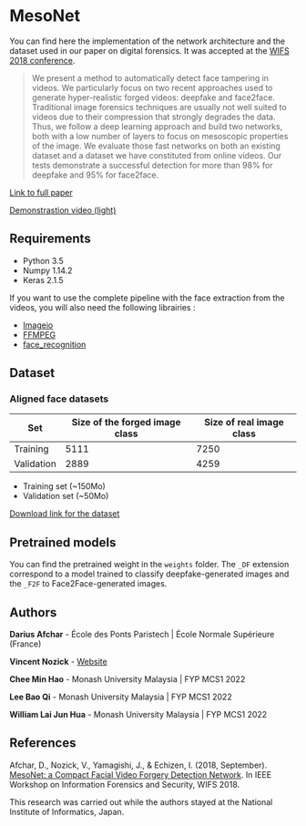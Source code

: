 # MesoNet

You can find here the implementation of the network architecture and the dataset used in our paper on digital forensics. It was accepted at the [WIFS 2018 conference](http://wifs2018.comp.polyu.edu.hk).

> We present a method to automatically detect face tampering in videos. We particularly focus on two recent approaches used to generate hyper-realistic forged videos: deepfake and face2face. Traditional image forensics techniques are usually not well suited to videos due to their compression that strongly degrades the data. Thus, we follow a deep learning approach and build two networks, both with a low number of layers to focus on mesoscopic properties of the image. We evaluate those fast networks on both an existing dataset and a dataset we have constituted from online videos. Our tests demonstrate a successful detection for more than 98\% for deepfake and 95\% for face2face.

[Link to full paper](https://arxiv.org/abs/1809.00888)

[Demonstrastion video (light)](https://www.youtube.com/watch?v=vch1CmgX0LA)

## Requirements

- Python 3.5
- Numpy 1.14.2
- Keras 2.1.5

If you want to use the complete pipeline with the face extraction from the videos, you will also need the following librairies :

- [Imageio](https://pypi.org/project/imageio/)
- [FFMPEG](https://www.ffmpeg.org/download.html)
- [face_recognition](https://github.com/ageitgey/face_recognition)

## Dataset

### Aligned face datasets

|Set|Size of the forged image class|Size of real image class|
|---|---|---|
|Training|5111|7250|
|Validation|2889|4259|

- Training set (~150Mo)
- Validation set (~50Mo)

[Download link for the dataset](https://my.pcloud.com/publink/show?code=XZLGvd7ZI9LjgIy7iOLzXBG5RNJzGFQzhTRy)

## Pretrained models

You can find the pretrained weight in the `weights` folder. The `_DF` extension correspond to a model trained to classify deepfake-generated images and the `_F2F` to Face2Face-generated images.

## Authors

**Darius Afchar** - École des Ponts Paristech | École Normale Supérieure (France)

**Vincent Nozick** - [Website](http://www-igm.univ-mlv.fr/~vnozick/?lang=fr)

**Chee Min Hao** - Monash University Malaysia | FYP MCS1 2022

**Lee Bao Qi** - Monash University Malaysia | FYP MCS1 2022

**William Lai Jun Hua** - Monash University Malaysia | FYP MCS1 2022

## References

Afchar, D., Nozick, V., Yamagishi, J., & Echizen, I. (2018, September). [MesoNet: a Compact Facial Video Forgery Detection Network](https://arxiv.org/abs/1809.00888). In IEEE Workshop on Information Forensics and Security, WIFS 2018.

This research was carried out while the authors stayed at the National Institute of Informatics, Japan.
